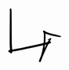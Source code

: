 <svg width="108" height="111" viewBox="0 0 108 111" fill="none" xmlns="http://www.w3.org/2000/svg">
<path d="M6.09789 1.08556L6.10285 1.09747L6.11475 1.10243L6.26456 1.46454L6.58799 2.19771L6.61676 3.16302L6.7626 5.69982L6.76458 5.76827V5.76927L6.8499 10.3081V10.324H6.85089L6.93026 17.728V17.738L6.98483 26.525V26.526L7.03939 35.7079V35.7089L7.09197 44.6923L7.15051 52.2918V52.2968L7.19317 59.7008V59.7048L7.22194 66.3201V66.3211L7.24376 71.7013L7.45012 75.7927L7.45111 75.8284L7.4521 75.8304L7.55528 78.7402L7.74775 81.0498V81.0528L7.94518 83.3118L7.95411 83.5112V84.5569L11.3719 84.0856L19.5071 82.6104L19.5081 82.6094L28.8398 80.7165H28.8418L38.4711 78.5458L38.5277 78.5398L38.5406 78.5319L47.6054 76.7511L55.443 74.9643L55.4588 74.9623L55.4628 74.9603L63.4413 73.1626L63.4512 73.1616L63.4522 73.1606L70.4465 71.5743H70.4504L75.8584 70.2954L75.8614 70.2945L79.6809 69.3291L79.6879 69.3282L79.6889 69.3272L80.7852 69.0464L80.6314 68.6009L80.9826 67.7289L81.8388 67.344L83.7 67.2686L83.7654 67.2666L83.9043 67.2735L85.2109 67.3916L85.8092 67.6902L86.2328 67.8608L86.6346 68.2458L86.6425 68.2646L86.6614 68.2726L87.207 69.5881L86.6614 70.9046L86.6187 70.9225L86.6018 70.9621L86.1871 71.3411L85.9709 71.4255L85.6742 71.6814L84.7208 72.1179L84.6137 72.1417L84.5551 72.1864L83.1027 72.7132L83.0005 72.7311L82.9588 72.7598L80.811 73.3829L80.7574 73.3908L80.7405 73.4017L76.908 74.3988L76.8604 74.4057L76.8475 74.4137L71.4306 75.6945L71.3999 75.6984L71.392 75.7034L64.3937 77.2709L64.3738 77.2729L64.3699 77.2759L56.3805 79.0269L56.3735 79.0279L56.3726 79.0289L48.4824 80.7819L48.4288 80.7879L48.4159 80.7948L39.3451 82.5638L29.7208 84.7166L29.6692 84.7226L29.6563 84.7295L20.2839 86.5778L20.2462 86.5818L20.2383 86.5867L12.0545 88.061L11.9741 88.0679L11.9602 88.0759L8.09995 88.6086L8.12971 88.814L8.15352 89.1394V90.0273L7.51064 91.581L5.95701 92.2238L5.84986 92.1792L4.96789 91.9679L4.61073 91.6663L4.40437 91.581L4.34782 91.444L4.21091 91.329L3.91328 90.9292L3.67915 90.6851L3.25552 90.5343L3.07496 90.3964L2.84082 90.3269L2.14338 89.8805L1.63542 89.6216L1.63245 89.6196L1.18501 89.4271L0.725666 89.2366L0.721698 89.2287L0.713761 89.2247L0.112549 87.7564L0.114533 87.6651L0.118501 87.562L0.380416 86.9855L0.674077 86.2375L0.733603 86.2087L0.76039 86.1492L1.32986 85.921L2.04615 85.5758L2.69399 85.5262L3.56605 85.3327V83.6055L3.37755 81.4377L3.37656 81.4228V81.4219L3.17913 79.0607L3.17417 78.9426L3.17218 78.9386L3.08091 75.9891L2.89539 71.863L2.8934 71.7608V71.7519L2.91523 66.3201L2.944 59.7048V59.7018L2.98666 52.2958V52.2928L3.0452 44.6913L3.09877 35.7079L3.15234 26.525L3.20691 17.737V17.729L3.28727 10.323V10.3101L3.3716 5.80201L3.36068 5.21567L2.94896 4.22159L2.99658 3.8565L3.34183 2.54593L3.35275 2.19572L3.68113 1.45165L3.82598 1.10243L3.83788 1.09747L3.84284 1.08556L4.96987 0.628204L6.09789 1.08556Z" fill="black"/>
<path d="M74.0736 46.2341L74.1053 46.3104L74.1738 46.3422L74.6212 46.866L75.9755 47.5823L78.2434 48.7163L80.9141 49.7759L84.3557 51.0279L87.9402 51.9982L91.8183 52.9903L95.8175 53.8385L95.8294 53.8464L95.8661 53.8504L100.689 55.0499H100.69L100.691 55.0509L104.201 55.9547L104.234 55.9765L104.318 55.9914L107.138 57.0003L107.802 57.9498L107.505 58.6641L106.791 58.9607L106.739 58.9587L103.751 58.806L103.743 58.802L103.638 58.795L100.046 58.3188L100.03 58.3099L99.9466 58.301L95.0902 57.3277L91.0514 56.6094L91.0306 56.5965L90.9492 56.5866L86.9808 55.6193L86.9729 55.6134L86.9501 55.6104L83.2833 54.6213L83.2446 54.5955L83.1523 54.5796L79.5817 53.3008L79.5688 53.2909L79.547 53.2869L76.7662 52.2055L76.7096 52.1609L76.6183 52.139L76.0697 51.8652L76.0637 53.4119L76.0588 56.0757V60.2207L76.0578 60.2504L75.9596 65.7814L75.9576 65.7844L75.9516 65.9104L75.2592 73.0267L75.2542 73.0366L75.2482 73.111L74.0627 80.8216L74.0557 80.8345L74.0498 80.8881L73.767 82.2899L74.2413 81.2939L74.2551 81.279L74.2601 81.2582L77.4924 74.9653L77.4973 74.9603L77.4983 74.9544L80.1532 69.9542L80.1641 69.9433L80.1681 69.9284L82.2118 66.3042L82.2465 66.2844L82.2673 66.214L83.566 64.2794L81.8765 65.1018L81.5134 65.1861L80.935 64.9461L80.6949 64.3677L80.935 63.7893L81.1026 63.7198L81.1582 63.6305L84.19 62.1702L84.6484 61.8963L84.703 61.8815L84.7159 61.8596L85.1087 61.6701L85.3855 61.6057L85.4133 61.558L85.5016 61.3447L85.5472 61.3259L85.576 61.2763L86.3518 60.9925L87.1267 61.2763L87.1554 61.3259L87.2021 61.3447L87.2933 61.565L87.5364 61.9886L87.6019 62.3636L87.6217 62.5908L87.5433 63.0313L87.204 63.95L87.0909 64.0958L87.0384 64.2575L86.0453 65.6376L84.7704 67.7537L82.8874 71.3927L80.4141 76.4524V76.4534L77.3356 82.782L74.2561 89.6047L71.762 95.3371L71.757 95.344L71.7551 95.3519L69.8701 99.5059L69.1458 101.877L69.0893 101.957L69.0556 102.109L68.2063 103.95L67.4454 105.884L67.4444 105.885L66.8809 107.294L66.5465 108.371L66.5346 108.441L66.5128 108.479L66.5029 108.511L66.4612 108.569L66.1398 109.132L65.9959 109.477L65.9255 109.507L65.8818 109.584L64.6288 110.044L63.3758 109.584L63.3321 109.507L63.2607 109.477L63.1119 109.119L62.721 108.429L62.6902 108.248L62.6615 107.913L62.7468 107.34L63.1416 106.042L63.1744 105.994L63.1932 105.897L63.7905 104.403L63.7915 104.401L64.5941 102.423L64.6278 102.382L64.6427 102.315L65.4959 100.559L66.2816 98.2102L66.3352 98.1378L66.364 98.0088L66.8273 97.0365L67.4672 95.0097L69.2321 87.9866L70.8017 80.2641L71.9733 72.6497L72.6519 65.6534L72.7491 60.2058V56.0747L72.7442 53.4119L72.7392 52.0736L72.3146 50.6489L71.8344 49.6052L71.8126 49.505L71.7719 49.4524L71.7253 49.3235L71.3066 48.8542L71.2243 48.6389L71.1221 48.5397L70.9564 47.9395L70.8195 47.5813L71.3771 46.2341L72.7253 45.6755L74.0736 46.2341Z" fill="black"/>
</svg>
